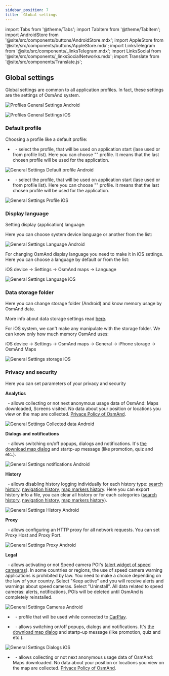 ```yaml
---
sidebar_position: 7
title:  Global settings
---
```


import Tabs from '@theme/Tabs';
import TabItem from '@theme/TabItem';
import AndroidStore from '@site/src/components/buttons/AndroidStore.mdx';
import AppleStore from '@site/src/components/buttons/AppleStore.mdx';
import LinksTelegram from '@site/src/components/_linksTelegram.mdx';
import LinksSocial from '@site/src/components/_linksSocialNetworks.mdx';
import Translate from '@site/src/components/Translate.js';


## Global settings

Global settings are common to all application profiles. In fact, these settings are the settings of OsmAnd system.

<Tabs groupId="operating-systems">

<TabItem value="android" label="Android">

<Translate android="true" ids="android_button_seq"/> <Translate android="true" ids="shared_string_menu,shared_string_settings,osmand_settings"/>

<p> </p>

![Profiles General Settings Android](@site/static/img/personal/profiles/general_settings_android.png)

</TabItem>

<TabItem value="ios" label="iOS">

<Translate ios="true" ids="ios_button_seq"/> <Translate ios="true" ids="menu,sett_settings,osmand_settings"/>

<p> </p>

![Profiles General Settings iOS](@site/static/img/personal/profiles/general_settings_ios.png)

</TabItem>

</Tabs>

### Default profile

Choosing a profile like a default profile:

<Tabs groupId="operating-systems">

<TabItem value="android" label="Android">

- &nbsp;<Translate android="true" ids="settings_preset"/> - select the profile, that will be used on application start (lase used or from profile list). Here you can choose "<Translate android="true" ids="shared_string_last_used"/>" profile. It means that the last chosen profile will be used for the application.

![General Settings Default profile Android](@site/static/img/personal/profiles/general_settings_default_profile_android.png)

</TabItem>

<TabItem value="ios" label="iOS">

- &nbsp;<Translate ios="true" ids="settings_preset"/> - select the profile, that will be used on application start (lase used or from profile list). Here you can choose "<Translate ios="true" ids="last_used"/>" profile. It means that the last chosen profile will be used for the application.

![General Settings Profile iOS](@site/static/img/personal/profiles/general_settings_profile_ios.png)

</TabItem>

</Tabs>

### Display language

Setting display (application) language: 

<Tabs groupId="operating-systems">

<TabItem value="android" label="Android">

Here you can choose system device language or another from the list:

<Translate android="true" ids="android_button_seq"/> <Translate android="true" ids="shared_string_menu,shared_string_settings,osmand_settings,preferred_locale"/>

<p> </p>

![General Settings Language Android](@site/static/img/personal/profiles/general_settings_language_android.png)

</TabItem>

<TabItem value="ios" label="iOS">

For changing OsmAnd display language you need to make it in iOS settings. Here you can choose a language by default or from the list:

iOS device -> Settings -> OsmAnd maps -> Language

![General Settings Language iOS](@site/static/img/personal/profiles/general_settings_language_ios.png)

</TabItem>

</Tabs>

### Data storage folder

Here you can change storage folder (Android) and know memorу usage by OsmAnd data.

<Tabs groupId="operating-systems">

<TabItem value="android" label="Android">

<Translate android="true" ids="android_button_seq"/> <Translate android="true" ids="shared_string_menu,shared_string_settings,osmand_settings,application_dir"/>

<p> </p>

More info about data storage settings read [here](/docs/documentation/personal/storage#data-storage-folder-android).

</TabItem>

<TabItem value="ios" label="iOS">

For iOS system, we can't make any manipulate with the storage folder. We can know only how much memory OsmAnd uses:

iOS device -> Settings -> OsmAnd maps -> General -> iPhone storage -> OsmAnd Maps 

![General Settings storage iOS](@site/static/img/personal/profiles/general_settings_storage_ios.png)

</TabItem>

</Tabs>

### Privacy and security

Here you can set parameters of your privacy and security

<Tabs groupId="operating-systems">

<TabItem value="android" label="Android">

**Analytics**

&nbsp;<Translate android="true" ids="analytics_pref_title"/> - allows collecting or not next anonymous usage data of OsmAnd: Maps downloaded, Screens visited. No data about your position or locations you view on the map are collected. [Privace Policy of OsmAnd](https://osmand.net/help-online/privacy-policy).

![General Settings Collected data Android](@site/static/img/personal/profiles/general_settings_collected_data_android.png)


**Dialogs and notifications**

&nbsp;<Translate android="true" ids="dialogs_and_notifications_title"/> - allows switching on/off popups, dialogs and notifications. It's [the download map dialog](/docs/documentation/start-with/download-maps#download---map-zoom-in) and startp-up message (like promotion, quiz and etc.).

![General Settings notifications Android](@site/static/img/personal/profiles/general_settings_notifications_android.png)

**History**

&nbsp;<Translate android="true" ids="shared_string_history"/> - allows disabling history logging individually for each history type: [search history](/docs/documentation/search/search-history), [navigation history](/docs/documentation/navigation/route-navigation#history), [map markers history](/docs/documentation/personal/markers#history). Here you can export history info a file, you can clear all history or for each categories ([search history](/docs/documentation/search/search-history), [navigation history](/docs/documentation/navigation/route-navigation#history), [map markers history](/docs/documentation/personal/markers#history)).

![General Settings History Android](@site/static/img/personal/profiles/general_settings_history_android.png)


**Proxy**

&nbsp;<Translate android="true" ids="proxy_pref_title"/> - allows configuring an HTTP proxy for all network requests. You can set Proxy Host and Proxy Port.

![General Settings Proxy Android](@site/static/img/personal/profiles/general_settings_proxy_android.png)

**Legal**

&nbsp;<Translate android="true" ids="uninstall_speed_cameras"/> - allows activating or not Speed camera POI's ([alert widget of speed camearas](/docs/documentation/widgets/nav-widgets#alert-types)). In some countries or regions, the use of speed camera warning applications is prohibited by law. You need to make a choice depending on the law of your country.
Select "Keep active" and you will receive alerts and warnings about speed cameras.
Select "Uninstall". All data related to speed cameras: alerts, notifications, POIs will be deleted until OsmAnd is completely reinstalled.

![General Settings Cameras Android](@site/static/img/personal/profiles/general_settings_cameras_android.png)

</TabItem>

<TabItem value="ios" label="iOS">

- &nbsp;<Translate ios="true" ids="carplay_profile"/> - profile that will be used while connected to [CarPlay](https://support.apple.com/en-gb/HT205634).

- &nbsp;<Translate ios="true" ids="do_not_show_discount"/> - allows switching on/off popups, dialogs and notifications. It's [the download map dialog](/docs/documentation/start-with/download-maps#download---map-zoom-in) and startp-up message (like promotion, quiz and etc.).

![General Settings Dialogs iOS](@site/static/img/personal/profiles/general_settings_dialogs_ios.png)

- &nbsp;<Translate ios="true" ids="send_anonymous_data"/> - allows collecting or not next anonymous usage data of OsmAnd: Maps downloaded. No data about your position or locations you view on the map are collected. [Privace Policy of OsmAnd](https://osmand.net/help-online/privacy-policy).

</TabItem>

</Tabs>

